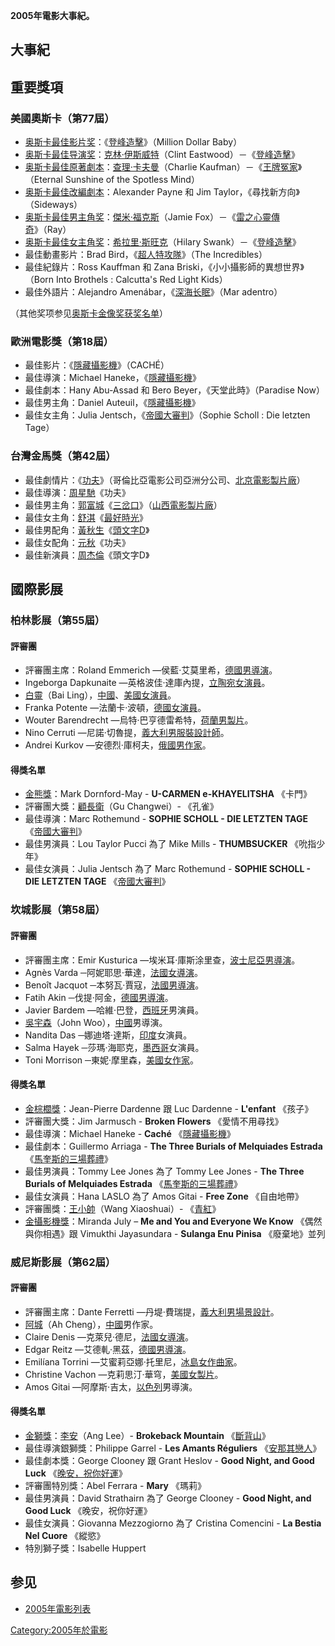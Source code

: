 **2005年電影大事紀。**

## 大事紀

## 重要獎項

### 美國奧斯卡（第77屆）

  - [奥斯卡最佳影片奖](../Page/奥斯卡最佳影片奖.md "wikilink")：《[登峰造擊](../Page/登峰造擊.md "wikilink")》（Million Dollar Baby）
  - [奥斯卡最佳导演奖](../Page/奥斯卡最佳导演奖.md "wikilink")：[克林·伊斯威特](../Page/克林·伊斯威特.md "wikilink")（Clint Eastwood）－《[登峰造擊](../Page/登峰造擊.md "wikilink")》
  - [奥斯卡最佳原著劇本](https://zh.wikipedia.org/wiki/奥斯卡最佳原著劇本 "wikilink")：[查理·卡夫曼](../Page/查理·卡夫曼.md "wikilink")（Charlie Kaufman）－《[王牌冤家](https://zh.wikipedia.org/wiki/王牌冤家 "wikilink")》（Eternal Sunshine of the Spotless Mind）
  - [奥斯卡最佳改編劇本](https://zh.wikipedia.org/wiki/奥斯卡最佳改編劇本 "wikilink")：Alexander Payne 和 Jim Taylor，《尋找新方向》（Sideways）
  - [奥斯卡最佳男主角奖](https://zh.wikipedia.org/wiki/奥斯卡最佳男主角奖 "wikilink")：[傑米·福克斯](../Page/傑米·福克斯.md "wikilink")（Jamie Fox）－《[雷之心靈傳奇](../Page/雷之心靈傳奇.md "wikilink")》（Ray）
  - [奥斯卡最佳女主角奖](https://zh.wikipedia.org/wiki/奥斯卡最佳女主角奖 "wikilink")：[希拉里·斯旺克](../Page/希拉里·斯旺克.md "wikilink")（Hilary Swank）－《[登峰造擊](../Page/登峰造擊.md "wikilink")》
  - 最佳動畫影片：Brad Bird，《[超人特攻隊](https://zh.wikipedia.org/wiki/超人特攻隊 "wikilink")》（The Incredibles）
  - 最佳紀錄片：Ross Kauffman 和 Zana Briski，《小小攝影師的異想世界》（Born Into Brothels : Calcutta's Red Light Kids）
  - 最佳外語片：Alejandro Amenábar，《[深海长眠](../Page/深海长眠.md "wikilink")》（Mar adentro）

（其他奖项参见[奥斯卡金像奖获奖名单](https://zh.wikipedia.org/wiki/第78届奥斯卡金像奖 "wikilink")）

### 歐洲電影獎（第18屆）

  - 最佳影片：《[隱藏攝影機](https://zh.wikipedia.org/wiki/隱藏攝影機 "wikilink")》（CACHÉ）
  - 最佳導演：Michael Haneke，《[隱藏攝影機](https://zh.wikipedia.org/wiki/隱藏攝影機 "wikilink")》
  - 最佳劇本：Hany Abu-Assad 和 Bero Beyer，《天堂此時》（Paradise Now）
  - 最佳男主角：Daniel Auteuil，《[隱藏攝影機](https://zh.wikipedia.org/wiki/隱藏攝影機 "wikilink")》
  - 最佳女主角：Julia Jentsch，《[帝國大審判](https://zh.wikipedia.org/wiki/帝國大審判 "wikilink")》（Sophie Scholl : Die letzten Tage）

### 台灣金馬獎（第42屆）

  - 最佳劇情片：《[功夫](https://zh.wikipedia.org/wiki/功夫_\(電影\) "wikilink")》（哥倫比亞電影公司亞洲分公司、[北京電影製片廠](https://zh.wikipedia.org/wiki/北京電影製片廠 "wikilink")）
  - 最佳導演：[周星馳](../Page/周星馳.md "wikilink")《功夫》
  - 最佳男主角：[郭富城](../Page/郭富城.md "wikilink")《[三岔口](https://zh.wikipedia.org/wiki/三岔口 "wikilink")》（[山西電影製片廠](https://zh.wikipedia.org/wiki/山西電影製片廠 "wikilink")）
  - 最佳女主角：[舒淇](../Page/舒淇.md "wikilink")《[最好時光](https://zh.wikipedia.org/wiki/最好時光 "wikilink")》
  - 最佳男配角：[黃秋生](../Page/黃秋生.md "wikilink")《[頭文字D](https://zh.wikipedia.org/wiki/頭文字D_\(電影\) "wikilink")》
  - 最佳女配角：[元秋](../Page/元秋.md "wikilink")《功夫》
  - 最佳新演員：[周杰倫](../Page/周杰倫.md "wikilink")《頭文字D》

## 國際影展

### 柏林影展（第55屆）

#### 評審團

  - 評審團主席：Roland Emmerich —侯藍·艾莫里希，[德國男導演](https://zh.wikipedia.org/wiki/德國 "wikilink")。
  - Ingeborga Dapkunaite —英格波佳·達庫內提，[立陶宛女演員](https://zh.wikipedia.org/wiki/立陶宛 "wikilink")。
  - [白靈](https://zh.wikipedia.org/wiki/白靈 "wikilink")（Bai Ling），[中國](../Page/中國.md "wikilink")、[美國女演員](https://zh.wikipedia.org/wiki/美國 "wikilink")。
  - Franka Potente —法蘭卡·波頓，[德國女演員](https://zh.wikipedia.org/wiki/德國 "wikilink")。
  - Wouter Barendrecht —烏特·巴亨德雷希特，[荷蘭男製片](https://zh.wikipedia.org/wiki/荷蘭 "wikilink")。
  - Nino Cerruti —尼諾·切魯提，[義大利男服裝設計師](https://zh.wikipedia.org/wiki/義大利 "wikilink")。
  - Andrei Kurkov —安德烈·庫柯夫，[俄國男作家](https://zh.wikipedia.org/wiki/俄國 "wikilink")。

#### 得獎名單

  - [金熊獎](https://zh.wikipedia.org/wiki/金熊獎 "wikilink")：Mark Dornford-May - **U-CARMEN e-KHAYELITSHA** 《卡門》
  - 評審團大獎：[顧長衛](https://zh.wikipedia.org/wiki/顧長衛 "wikilink")（Gu Changwei）- 《孔雀》
  - 最佳導演：Marc Rothemund - **SOPHIE SCHOLL - DIE LETZTEN TAGE** 《[帝國大審判](https://zh.wikipedia.org/wiki/帝國大審判 "wikilink")》
  - 最佳男演員：Lou Taylor Pucci 為了 Mike Mills - **THUMBSUCKER** 《吮指少年》
  - 最佳女演員：Julia Jentsch 為了 Marc Rothemund - **SOPHIE SCHOLL - DIE LETZTEN TAGE** 《[帝國大審判](https://zh.wikipedia.org/wiki/帝國大審判 "wikilink")》

### 坎城影展（第58屆）

#### 評審團

  - 評審團主席：Emir Kusturica —埃米耳·庫斯涂里查，[波士尼亞男導演](https://zh.wikipedia.org/wiki/波士尼亞 "wikilink")。
  - Agnès Varda ─阿妮耶思·華達，[法國女導演](https://zh.wikipedia.org/wiki/法國 "wikilink")。
  - Benoît Jacquot ─本努瓦·賈寇，[法國男導演](https://zh.wikipedia.org/wiki/法國 "wikilink")。
  - Fatih Akin ─伐提·阿金，[德國男導演](https://zh.wikipedia.org/wiki/德國 "wikilink")。
  - Javier Bardem —哈維·巴登，[西班牙](../Page/西班牙.md "wikilink")男演員。
  - [吳宇森](https://zh.wikipedia.org/wiki/吳宇森 "wikilink")（John Woo），[中國](../Page/中國.md "wikilink")男導演。
  - Nandita Das ─娜迪塔·達斯，[印度](../Page/印度.md "wikilink")女演員。
  - Salma Hayek ─莎瑪·海耶克，[墨西哥](../Page/墨西哥.md "wikilink")女演員。
  - Toni Morrison ─東妮·摩里森，[美國女作家](https://zh.wikipedia.org/wiki/美國 "wikilink")。

#### 得獎名單

  - [金棕櫚獎](https://zh.wikipedia.org/wiki/金棕櫚獎 "wikilink")：Jean-Pierre Dardenne 跟 Luc Dardenne - **L'enfant** 《孩子》
  - 評審團大獎：Jim Jarmusch - **Broken Flowers** 《愛情不用尋找》
  - 最佳導演：Michael Haneke - **Caché** 《[隱藏攝影機](https://zh.wikipedia.org/wiki/隱藏攝影機 "wikilink")》
  - 最佳劇本：Guillermo Arriaga - **The Three Burials of Melquiades Estrada** 《[馬奎斯的三場葬禮](https://zh.wikipedia.org/wiki/馬奎斯的三場葬禮 "wikilink")》
  - 最佳男演員：Tommy Lee Jones 為了 Tommy Lee Jones - **The Three Burials of Melquiades Estrada** 《[馬奎斯的三場葬禮](https://zh.wikipedia.org/wiki/馬奎斯的三場葬禮 "wikilink")》
  - 最佳女演員：Hana LASLO 為了 Amos Gitai - **Free Zone** 《自由地帶》
  - 評審團獎：[王小帥](https://zh.wikipedia.org/wiki/王小帥 "wikilink")（Wang Xiaoshuai）- 《[青紅](https://zh.wikipedia.org/wiki/青紅 "wikilink")》
  - [金攝影機獎](../Page/金攝影機獎.md "wikilink")：Miranda July – **Me and You and Everyone We Know** 《偶然與你相遇》跟 Vimukthi Jayasundara - **Sulanga Enu Pinisa** 《廢棄地》並列

### 威尼斯影展（第62屆）

#### 評審團

  - 評審團主席：Dante Ferretti —丹堤·費瑞提，[義大利男場景設計](https://zh.wikipedia.org/wiki/義大利 "wikilink")。
  - [阿城](https://zh.wikipedia.org/wiki/阿城 "wikilink")（Ah Cheng），[中國](../Page/中國.md "wikilink")男作家。
  - Claire Denis —克萊兒·德尼，[法國女導演](https://zh.wikipedia.org/wiki/法國 "wikilink")。
  - Edgar Reitz —艾德軋·黑茲，[德國男導演](https://zh.wikipedia.org/wiki/德國 "wikilink")。
  - Emilíana Torrini —艾蜜莉亞娜·托里尼，[冰島女作曲家](https://zh.wikipedia.org/wiki/冰島 "wikilink")。
  - Christine Vachon —克莉思汀·華穹，[美國女製片](https://zh.wikipedia.org/wiki/美國 "wikilink")。
  - Amos Gitai —阿摩斯·吉太，[以色列](../Page/以色列.md "wikilink")男導演。

#### 得獎名單

  - [金獅獎](../Page/金獅獎.md "wikilink")：[李安](../Page/李安.md "wikilink")（Ang Lee）- **Brokeback Mountain** 《[斷背山](../Page/斷背山.md "wikilink")》
  - 最佳導演銀獅獎：Philippe Garrel - **Les Amants Réguliers** 《[安那其戀人](https://zh.wikipedia.org/wiki/安那其戀人 "wikilink")》
  - 最佳劇本獎：George Clooney 跟 Grant Heslov - **Good Night, and Good Luck** 《[晚安，祝你好運](https://zh.wikipedia.org/wiki/晚安，祝你好運 "wikilink")》
  - 評審團特別獎：Abel Ferrara - **Mary** 《瑪莉》
  - 最佳男演員：David Strathairn 為了 George Clooney - **Good Night, and Good Luck** 《晚安，祝你好運》
  - 最佳女演員：Giovanna Mezzogiorno 為了 Cristina Comencini - **La Bestia Nel Cuore** 《縱慾》
  - 特別獅子獎：Isabelle Huppert

## 参见

  - [2005年電影列表](https://zh.wikipedia.org/wiki/2005年電影列表 "wikilink")

[Category:2005年於電影](https://zh.wikipedia.org/wiki/Category:2005年於電影 "wikilink")
